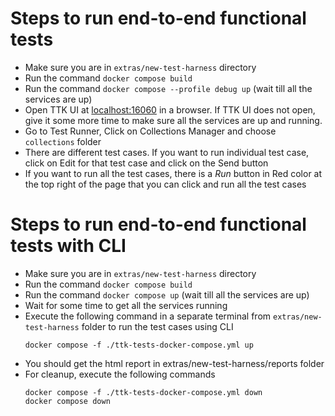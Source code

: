 # Steps to run end-to-end functional tests

- Make sure you are in `extras/new-test-harness` directory
- Run the command `docker compose build`
- Run the command `docker compose --profile debug up` (wait till all the services are up)
- Open TTK UI at [localhost:16060](http://localhost:16060) in a browser. If TTK UI does not open, give it some more time to make sure all the services are up and running.
- Go to Test Runner, Click on Collections Manager and choose `collections` folder
- There are different test cases. If you want to run individual test case, click on Edit for that test case and click on the Send button
- If you want to run all the test cases, there is a *Run* button in Red color at the top right of the page that you can click and run all the test cases

# Steps to run end-to-end functional tests with CLI
- Make sure you are in `extras/new-test-harness` directory
- Run the command `docker compose build`
- Run the command `docker compose up` (wait till all the services are up)
- Wait for some time to get all the services running
- Execute the following command in a separate terminal from `extras/new-test-harness` folder to run the test cases using CLI
    ```
    docker compose -f ./ttk-tests-docker-compose.yml up
    ```
- You should get the html report in extras/new-test-harness/reports folder
- For cleanup, execute the following commands
    ```
    docker compose -f ./ttk-tests-docker-compose.yml down
    docker compose down
    ```
